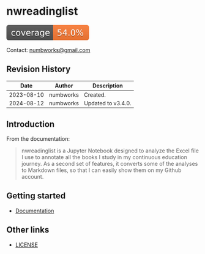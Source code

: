 # nwreadinglist

![codecoverage_library.svg](codecoverage.svg)

Contact: numbworks@gmail.com

## Revision History

| Date | Author | Description |
|---|---|---|
| 2023-08-10 | numbworks | Created. |
| 2024-08-12 | numbworks | Updated to v3.4.0. |

## Introduction

From the documentation:

> nwreadinglist is a Jupyter Notebook designed to analyze the Excel file I use to annotate all the books I study in my continuous education journey. As a second set of features, it converts some of the analyses to Markdown files, so that I can easily show them on my Github account.

## Getting started

- [Documentation](docs/docs-nwreadinglist.md)

## Other links

- [LICENSE](LICENSE)